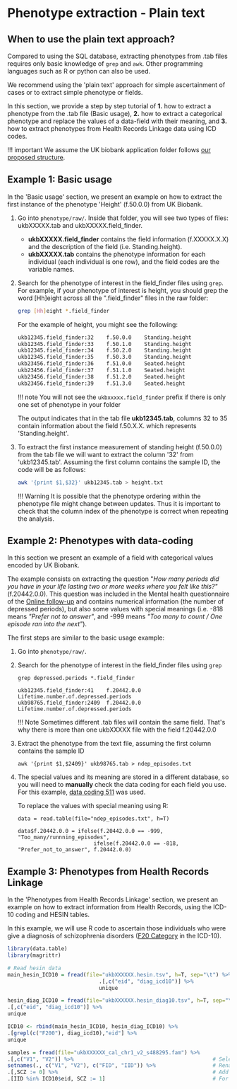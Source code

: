 # Phenotype extraction - Plain text

## When to use the plain text approach?

Compared to using the SQL database, extracting phenotypes from .tab files requires only basic knowledge of `grep` and `awk`. Other programming languages such as R or python can also be used.

We recommend using the 'plain text' approach for simple ascertainment of cases or to extract simple phenotype or fields. 

In this section, we provide a step by step tutorial of **1.** how to extract a phenotype from the .tab file (Basic usage), **2.** how to extract a categorical phenotype and replace the values of a data-field with their meaning, and **3.** how to extract phenotypes from Health Records Linkage data using ICD codes.

!!! important
    We assume the UK biobank application folder follows [our proposed structure](../../admin/master_generation/#expected-result).

## Example 1: Basic usage

In the 'Basic usage' section, we present an example on how to extract the first instance of the phenotype 'Height' (f.50.0.0) from UK Biobank.

1. Go into `phenotype/raw/`. Inside that folder, you will see two types of files: ukbXXXXX.tab and ukbXXXXX.field_finder.

	- **ukbXXXXX.field_finder** contains the field information (f.XXXXX.X.X) and the description of the field (i.e. Standing.height).
	- **ukbXXXXX.tab** contains the phenotype information for each individual (each individual is one row), and the field codes are the variable names.

2. Search for the phenotype of interest in the field_finder files using `grep`. For example, if your phenotype of interest is height, you should grep the word [Hh]eight across all the ".field_finder" files in the raw folder:

    ```bash
    grep [Hh]eight *.field_finder
    ```
    For the example of height, you might see the following: 
 
    ```bash
    ukb12345.field_finder:32	f.50.0.0	Standing.height
    ukb12345.field_finder:33	f.50.1.0	Standing.height
    ukb12345.field_finder:34	f.50.2.0	Standing.height
    ukb12345.field_finder:35	f.50.3.0	Standing.height
    ukb23456.field_finder:36	f.51.0.0	Seated.height
    ukb23456.field_finder:37	f.51.1.0	Seated.height
    ukb23456.field_finder:38	f.51.2.0	Seated.height
    ukb23456.field_finder:39	f.51.3.0	Seated.height
    ```

    !!! note 
        You will not see the `ukbxxxxx.field_finder` prefix if there is only one set of phenotype in your folder
    
    The output indicates that in the tab file **ukb12345.tab**, columns 32 to 35 contain information about the field f.50.X.X. which represents 'Standing.height'. 


3. To extract the first instance measurement of standing height (f.50.0.0) from the tab file we will want to extract the column '32' from 'ukb12345.tab'. Assuming the first column contains the sample ID, the code will be as follows:

    ```bash
    awk '{print $1,$32}' ukb12345.tab > height.txt
    ```

    !!! Warning
        It is possible that the phenotype ordering within the phenotype file might change between updates.
        Thus it is important to check that the column index of the phenotype is correct when repeating the analysis.

## Example 2: Phenotypes with data-coding

In this section we present an example of a field with categorical values encoded by UK Biobank. 

The example consists on extracting the question "*How many periods did you have in your life lasting two or more weeks where you felt like this?"* (f.20442.0.0). This question was included in the Mental health questionnaire of the [Online follow-up](https://biobank.ctsu.ox.ac.uk/crystal/label.cgi?id=100089) and contains numerical information (the number of depressed periods), but also some values with special meanings (i.e. -818 means *"Prefer not to answer"*, and -999 means *"Too many to count / One episode ran into the next"*).
 

The first steps are similar to the basic usage example:

1. Go into `phenotype/raw/`.
2. Search for the phenotype of interest in the field_finder files using `grep`

    ```
    grep depressed.periods *.field_finder 
    
    ukb12345.field_finder:41	f.20442.0.0	Lifetime.number.of.depressed.periods
    ukb98765.field_finder:2409	f.20442.0.0	Lifetime.number.of.depressed.periods
    ```

    !!! Note 
        Sometimes different .tab files will contain the same field. That's why there is more than one ukbXXXXX file with the field f.20442.0.0
	
3. Extract the phenotype from the text file, assuming the first column contains the sample ID

    ```
	awk '{print $1,$2409}' ukb98765.tab > ndep_episodes.txt
    ```

4. The special values and its meaning are stored in a different database, so you will need to **manually** check the data coding for each field you use. For this example, [data coding 511](https://biobank.ctsu.ox.ac.uk/crystal/coding.cgi?id=511) was used. 

    To replace the values with special meaning using R:

    ```
    data = read.table(file="ndep_episodes.txt", h=T)

    data$f.20442.0.0 = ifelse(f.20442.0.0 == -999, "Too_many/runnning_episodes", 
							ifelse(f.20442.0.0 == -818, "Prefer_not_to_answer", f.20442.0.0)
    ```


## Example 3: Phenotypes from Health Records Linkage 

In the 'Phenotypes from Health Records Linkage' section, we present an example on how to extract information from Health Records, using the ICD-10 coding and HESIN tables.

In this example, we will use R code to ascertain those individuals who were give a diagnosis of schizophrenia disorders ([F20 Category](https://biobank.ctsu.ox.ac.uk/crystal/field.cgi?id=41270) in the ICD-10).

``` R
library(data.table)
library(magrittr)

# Read hesin data
main_hesin_ICD10 = fread(file="ukbXXXXXX.hesin.tsv", h=T, sep="\t") %>% 
                             .[,c("eid", "diag_icd10")] %>% 
                             unique

hesin_diag_ICD10 = fread(file="ukbXXXXXX.hesin_diag10.tsv", h=T, sep="\t") %>% 
.[,c("eid", "diag_icd10")] %>% 
unique

ICD10 <- rbind(main_hesin_ICD10, hesin_diag_ICD10) %>% 
.[grepl(c("F200"), diag_icd10),"eid"] %>% 
unique 

samples = fread(file="ukbXXXXXX_cal_chr1_v2_s488295.fam") %>% 
.[,c("V1", "V2")] %>%                                            # Select the first two columns
setnames(., c("V1", "V2"), c("FID", "IID")) %>%                  # Rename columns
.[,SCZ := 0] %>%                                                 # Add a SCZ column and initialize to 0 
.[IID %in% ICD10$eid, SCZ := 1]                                  # For anyone found to be in the ICD10 object, give them SCZ status of 1
```

